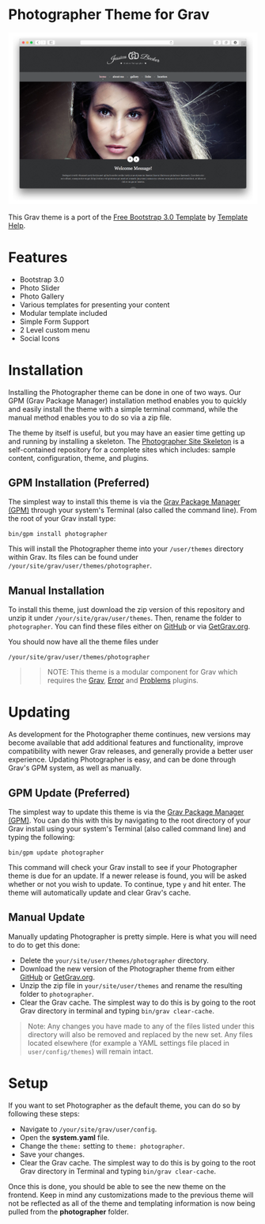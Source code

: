 # Photographer Theme for Grav

![Photographer](assets/readme_1.png)

This Grav theme is a port of the [Free Bootstrap 3.0 Template](http://livedemo00.template-help.com/wt_bootstrap_free_sample/index.html) by [Template Help](http://template-help.com/).

# Features

* Bootstrap 3.0
* Photo Slider
* Photo Gallery
* Various templates for presenting your content
* Modular template included
* Simple Form Support
* 2 Level custom menu
* Social Icons

# Installation

Installing the Photographer theme can be done in one of two ways. Our GPM (Grav Package Manager) installation method enables you to quickly and easily install the theme with a simple terminal command, while the manual method enables you to do so via a zip file.

The theme by itself is useful, but you may have an easier time getting up and running by installing a skeleton. The [Photographer Site Skeleton](https://github.com/getgrav/grav-skeleton-photographer-site) is a self-contained repository for a complete sites which includes: sample content, configuration, theme, and plugins.

## GPM Installation (Preferred)

The simplest way to install this theme is via the [Grav Package Manager (GPM)](http://learn.getgrav.org/advanced/grav-gpm) through your system's Terminal (also called the command line).  From the root of your Grav install type:

    bin/gpm install photographer

This will install the Photographer theme into your `/user/themes` directory within Grav. Its files can be found under `/your/site/grav/user/themes/photographer`.

## Manual Installation

To install this theme, just download the zip version of this repository and unzip it under `/your/site/grav/user/themes`. Then, rename the folder to `photographer`. You can find these files either on [GitHub](https://github.com/getgrav/grav-theme-photographer) or via [GetGrav.org](http://getgrav.org/downloads/themes).

You should now have all the theme files under

    /your/site/grav/user/themes/photographer

>> NOTE: This theme is a modular component for Grav which requires the [Grav](http://github.com/getgrav/grav), [Error](https://github.com/getgrav/grav-theme-error) and [Problems](https://github.com/getgrav/grav-plugin-problems) plugins.

# Updating

As development for the Photographer theme continues, new versions may become available that add additional features and functionality, improve compatibility with newer Grav releases, and generally provide a better user experience. Updating Photographer is easy, and can be done through Grav's GPM system, as well as manually.

## GPM Update (Preferred)

The simplest way to update this theme is via the [Grav Package Manager (GPM)](http://learn.getgrav.org/advanced/grav-gpm). You can do this with this by navigating to the root directory of your Grav install using your system's Terminal (also called command line) and typing the following:

    bin/gpm update photographer

This command will check your Grav install to see if your Photographer theme is due for an update. If a newer release is found, you will be asked whether or not you wish to update. To continue, type `y` and hit enter. The theme will automatically update and clear Grav's cache.

## Manual Update

Manually updating Photographer is pretty simple. Here is what you will need to do to get this done:

* Delete the `your/site/user/themes/photographer` directory.
* Download the new version of the Photographer theme from either [GitHub](https://github.com/getgrav/grav-theme-photographer) or [GetGrav.org](http://getgrav.org/downloads/themes).
* Unzip the zip file in `your/site/user/themes` and rename the resulting folder to `photographer`.
* Clear the Grav cache. The simplest way to do this is by going to the root Grav directory in terminal and typing `bin/grav clear-cache`.

> Note: Any changes you have made to any of the files listed under this directory will also be removed and replaced by the new set. Any files located elsewhere (for example a YAML settings file placed in `user/config/themes`) will remain intact.

# Setup

If you want to set Photographer as the default theme, you can do so by following these steps:

* Navigate to `/your/site/grav/user/config`.
* Open the **system.yaml** file.
* Change the `theme:` setting to `theme: photographer`.
* Save your changes.
* Clear the Grav cache. The simplest way to do this is by going to the root Grav directory in Terminal and typing `bin/grav clear-cache`.

Once this is done, you should be able to see the new theme on the frontend. Keep in mind any customizations made to the previous theme will not be reflected as all of the theme and templating information is now being pulled from the **photographer** folder.
